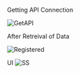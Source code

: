 Getting API Connection

![GetAPI](https://github.com/logesh13/20euit075/assets/105351999/0608060f-ea86-4d7b-83a5-8650d6fe5728)


After Retreival of Data

![Registered](https://github.com/logesh13/20euit075/assets/105351999/1b3b47e3-9aff-4fb1-aae6-888ce7476107)

UI
![SS](https://github.com/logesh13/20euit075/assets/105351999/dcf6dcb9-e58c-454f-bbc5-73314fde262f)
